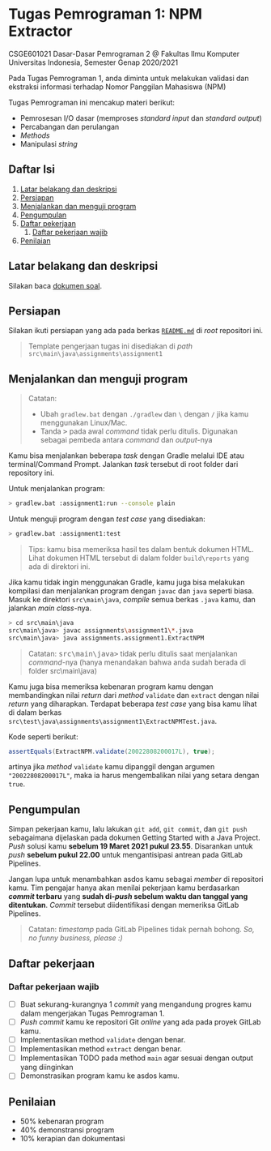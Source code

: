 # Tugas Pemrograman 1: NPM Extractor

CSGE601021 Dasar-Dasar Pemrograman 2 @ Fakultas Ilmu Komputer Universitas Indonesia,
Semester Genap 2020/2021

Pada Tugas Pemrograman 1, anda diminta untuk melakukan validasi dan ekstraksi informasi terhadap Nomor Panggilan Mahasiswa (NPM)

Tugas Pemrograman ini mencakup materi berikut:

- Pemrosesan I/O dasar (memproses *standard input* dan *standard output*)
- Percabangan dan perulangan
- *Methods*
- Manipulasi *string*

## Daftar Isi

1. [Latar belakang dan deskripsi](#latar-belakang-dan-deskripsi)
2. [Persiapan](#persiapan)
3. [Menjalankan dan menguji program](#menjalankan-dan-menguji-program)
4. [Pengumpulan](#pengumpulan)
5. [Daftar pekerjaan](#daftar-pekerjaan)
   1. [Daftar pekerjaan wajib](#daftar-pekerjaan-wajib)
6. [Penilaian](#penilaian)


## Latar belakang dan deskripsi

Silakan baca [dokumen soal][dokumen tp1].

## Persiapan

Silakan ikuti persiapan yang ada pada berkas [`README.md`][root-readme] di
*root* repositori ini.

> Template pengerjaan tugas ini disediakan di *path* 
`src\main\java\assignments\assignment1` 

## Menjalankan dan menguji program

> Catatan:<br> 
> - Ubah `gradlew.bat` dengan `./gradlew` dan `\` dengan `/` jika kamu
menggunakan Linux/Mac.
> - Tanda <kbd>></kbd> pada awal *command* tidak perlu ditulis. 
Digunakan sebagai pembeda antara *command* dan *output*-nya

Kamu bisa menjalankan beberapa *task* dengan Gradle melalui IDE atau
terminal/Command Prompt.
Jalankan *task* tersebut di root folder dari repository ini.

Untuk menjalankan program:

```bash
> gradlew.bat :assignment1:run --console plain
```

Untuk menguji program dengan *test case* yang disediakan:

```bash
> gradlew.bat :assignment1:test
```

> Tips: kamu bisa memeriksa hasil tes dalam bentuk dokumen HTML. Lihat dokumen
> HTML tersebut di dalam folder `build\reports` yang ada di direktori ini.

Jika kamu tidak ingin menggunakan Gradle, kamu juga bisa melakukan kompilasi
dan menjalankan program dengan `javac` dan `java` seperti biasa. Masuk ke
direktori `src\main\java`, *compile* semua berkas `.java` kamu, dan jalankan
*main class*-nya.

```bash
> cd src\main\java
src\main\java> javac assignments\assignment1\*.java
src\main\java> java assignments.assignment1.ExtractNPM
```

> Catatan: <kbd>src\main\java></kbd> tidak perlu ditulis saat menjalankan *command*-nya (hanya menandakan bahwa anda sudah berada di folder src\main\java)

Kamu juga bisa memeriksa kebenaran program kamu dengan membandingkan nilai
*return* dari *method* `validate` dan `extract` dengan nilai *return* yang
diharapkan. Terdapat beberapa *test case* yang bisa kamu lihat di dalam
berkas `src\test\java\assignments\assignment1\ExtractNPMTest.java`.

Kode seperti berikut:

```java
assertEquals(ExtractNPM.validate(20022808200017L), true);
```

artinya jika *method* `validate` kamu dipanggil dengan argumen `"20022808200017L"`,
maka ia harus mengembalikan nilai yang setara dengan `true`.

## Pengumpulan

Simpan pekerjaan kamu, lalu lakukan `git add`, `git commit`, dan `git push`
sebagaimana dijelaskan pada dokumen
Getting Started with a Java Project.
*Push* solusi kamu **sebelum 19 Maret 2021 pukul 23.55**. Disarankan untuk
*push* **sebelum pukul 22.00** untuk mengantisipasi antrean pada GitLab
Pipelines.

Jangan lupa untuk menambahkan asdos kamu sebagai *member* di repositori kamu.
Tim pengajar hanya akan menilai pekerjaan kamu berdasarkan ***commit* terbaru**
yang **sudah di-*push* sebelum waktu dan tanggal yang ditentukan**. *Commit*
tersebut diidentifikasi dengan memeriksa GitLab Pipelines.

> Catatan: *timestamp* pada GitLab Pipelines tidak pernah bohong.
> *So, no funny business, please :)*

## Daftar pekerjaan

### Daftar pekerjaan wajib

- [ ] Buat sekurang-kurangnya 1 *commit* yang mengandung progres kamu dalam
      mengerjakan Tugas Pemrograman 1.
- [ ] *Push* *commit* kamu ke repositori Git *online* yang ada pada proyek
      GitLab kamu.
- [ ] Implementasikan method `validate` dengan benar.
- [ ] Implementasikan method `extract` dengan benar.
- [ ] Implementasikan TODO pada method `main` agar sesuai dengan 
      output yang diinginkan
- [ ] Demonstrasikan program kamu ke asdos kamu.

## Penilaian

- 50% kebenaran program
- 40% demonstransi program
- 10% kerapian dan dokumentasi

[dokumen tp1]: https://docs.google.com/document/d/1SdYI3sFAKsCmHF4Ktt4IVgQma0xKNI_WOvQmavxsCrg/export?format=pdf&attachment=false
[root-readme]: ../README.md#memulai